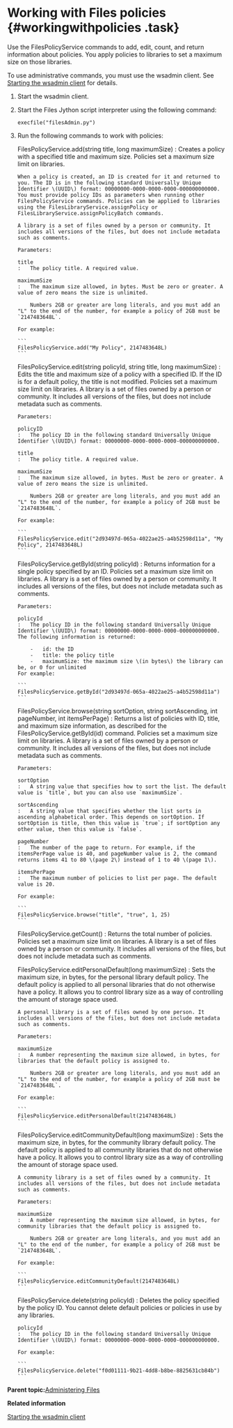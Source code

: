 # Working with Files policies {#workingwithpolicies .task}

Use the FilesPolicyService commands to add, edit, count, and return information about policies. You apply policies to libraries to set a maximum size on those libraries.

To use administrative commands, you must use the wsadmin client. See [Starting the wsadmin client](t_admin_wsadmin_starting.md) for details.

1.  Start the wsadmin client.

2.  Start the Files Jython script interpreter using the following command:

    ```
    execfile("filesAdmin.py")
    ```

3.  Run the following commands to work with policies:

    FilesPolicyService.add\(string title, long maximumSize\)
    :   Creates a policy with a specified title and maximum size. Policies set a maximum size limit on libraries.

        When a policy is created, an ID is created for it and returned to you. The ID is in the following standard Universally Unique Identifier \(UUID\) format: 00000000-0000-0000-0000-000000000000. You must provide policy IDs as parameters when running other FilesPolicyService commands. Policies can be applied to libraries using the FilesLibraryService.assignPolicy or FilesLibraryService.assignPolicyBatch commands.

        A library is a set of files owned by a person or community. It includes all versions of the files, but does not include metadata such as comments.

        Parameters:

        title
        :   The policy title. A required value.

        maximumSize
        :   The maximum size allowed, in bytes. Must be zero or greater. A value of zero means the size is unlimited.

            Numbers 2GB or greater are long literals, and you must add an "L" to the end of the number, for example a policy of 2GB must be `2147483648L`.

        For example:

        ```
        FilesPolicyService.add("My Policy", 2147483648L)
        ```

    FilesPolicyService.edit\(string policyId, string title, long maximumSize\)
    :   Edits the title and maximum size of a policy with a specified ID. If the ID is for a default policy, the title is not modified. Policies set a maximum size limit on libraries. A library is a set of files owned by a person or community. It includes all versions of the files, but does not include metadata such as comments.

        Parameters:

        policyID
        :   The policy ID in the following standard Universally Unique Identifier \(UUID\) format: 00000000-0000-0000-0000-000000000000.

        title
        :   The policy title. A required value.

        maximumSize
        :   The maximum size allowed, in bytes. Must be zero or greater. A value of zero means the size is unlimited.

            Numbers 2GB or greater are long literals, and you must add an "L" to the end of the number, for example a policy of 2GB must be `2147483648L`.

        For example:

        ```
        FilesPolicyService.edit("2d93497d-065a-4022ae25-a4b52598d11a", "My Policy", 2147483648L)
        ```

    FilesPolicyService.getById\(string policyId\)
    :   Returns information for a single policy specified by an ID. Policies set a maximum size limit on libraries. A library is a set of files owned by a person or community. It includes all versions of the files, but does not include metadata such as comments.

        Parameters:

        policyId
        :   The policy ID in the following standard Universally Unique Identifier \(UUID\) format: 00000000-0000-0000-0000-000000000000. The following information is returned:

            -   id: the ID
            -   title: the policy title
            -   maximumSize: the maximum size \(in bytes\) the library can be, or 0 for unlimited
        For example:

        ```
        FilesPolicyService.getById("2d93497d-065a-4022ae25-a4b52598d11a")
        ```

    FilesPolicyService.browse\(string sortOption, string sortAscending, int pageNumber, int itemsPerPage\)
    :   Returns a list of policies with ID, title, and maximum size information, as described for the FilesPolicyService.getById\(id\) command. Policies set a maximum size limit on libraries. A library is a set of files owned by a person or community. It includes all versions of the files, but does not include metadata such as comments.

        Parameters:

        sortOption
        :   A string value that specifies how to sort the list. The default value is `title`, but you can also use `maximumSize`.

        sortAscending
        :   A string value that specifies whether the list sorts in ascending alphabetical order. This depends on sortOption. If sortOption is title, then this value is `true`; if sortOption any other value, then this value is `false`.

        pageNumber
        :   The number of the page to return. For example, if the itemsPerPage value is 40, and pageNumber value is 2, the command returns items 41 to 80 \(page 2\) instead of 1 to 40 \(page 1\).

        itemsPerPage
        :   The maximum number of policies to list per page. The default value is 20.

        For example:

        ```
        FilesPolicyService.browse("title", "true", 1, 25)
        ```

    FilesPolicyService.getCount\(\)
    :   Returns the total number of policies. Policies set a maximum size limit on libraries. A library is a set of files owned by a person or community. It includes all versions of the files, but does not include metadata such as comments.

    FilesPolicyService.editPersonalDefault\(long maximumSize\)
    :   Sets the maximum size, in bytes, for the personal library default policy. The default policy is applied to all personal libraries that do not otherwise have a policy. It allows you to control library size as a way of controlling the amount of storage space used.

        A personal library is a set of files owned by one person. It includes all versions of the files, but does not include metadata such as comments.

        Parameters:

        maximumSize
        :   A number representing the maximum size allowed, in bytes, for libraries that the default policy is assigned to.

            Numbers 2GB or greater are long literals, and you must add an "L" to the end of the number, for example a policy of 2GB must be `2147483648L`.

        For example:

        ```
        FilesPolicyService.editPersonalDefault(2147483648L)
        ```

    FilesPolicyService.editCommunityDefault\(long maximumSize\)
    :   Sets the maximum size, in bytes, for the community library default policy. The default policy is applied to all community libraries that do not otherwise have a policy. It allows you to control library size as a way of controlling the amount of storage space used.

        A community library is a set of files owned by a community. It includes all versions of the files, but does not include metadata such as comments.

        Parameters:

        maximumSize
        :   A number representing the maximum size allowed, in bytes, for community libraries that the default policy is assigned to.

            Numbers 2GB or greater are long literals, and you must add an "L" to the end of the number, for example a policy of 2GB must be `2147483648L`.

        For example:

        ```
        FilesPolicyService.editCommunityDefault(2147483648L)
        ```

    FilesPolicyService.delete\(string policyId\)
    :   Deletes the policy specified by the policy ID. You cannot delete default policies or policies in use by any libraries.

        policyId
        :   The policy ID in the following standard Universally Unique Identifier \(UUID\) format: 00000000-0000-0000-0000-000000000000.

        For example:

        ```
        FilesPolicyService.delete("f0d01111-9b21-4dd8-b8be-8825631cb84b")
        ```


**Parent topic:**[Administering Files](../admin/c_admin_files_overview.md)

**Related information**  


[Starting the wsadmin client](../admin/t_admin_wsadmin_starting.md)

